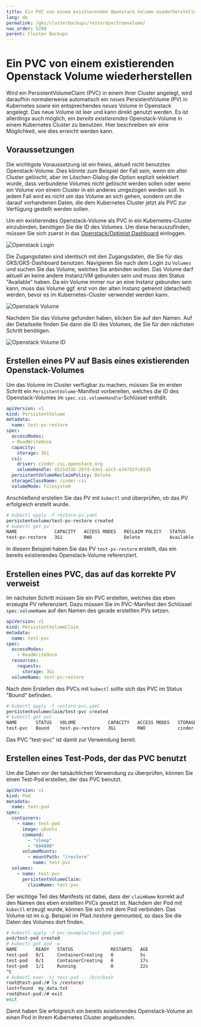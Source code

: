 ```yaml
---
title: Ein PVC von einem existierenden Openstack Volume wiederherstellen
lang: de
permalink: /gks/clusterbackups/restorepvcfromvolume/
nav_order: 5200
parent: Cluster Backups
---
```

<!-- LTeX:  language=de-DE -->

# Ein PVC von einem existierenden Openstack Volume wiederherstellen

Wird ein PersistentVolumeClaim (PVC) in einem Ihrer Cluster angelegt, wird daraufhin normalerweise automatisch ein *neues* PersistentVolume (PV) in Kubernetes sowie ein entsprechendes *neues* Volume in Openstack angelegt. Das neue Volume ist leer und kann direkt genutzt werden. Es ist allerdings auch möglich, ein *bereits existierendes* Openstack-Volume in einem Kubernetes Cluster zu benutzen. Hier beschreiben wir eine Möglichkeit, wie dies erreicht werden kann.

## Voraussetzungen

Die wichtigste Voraussetzung ist ein freies, aktuell nicht benutztes Openstack-Volume. Dies könnte zum Beispiel der Fall sein, wenn ein alter Cluster gelöscht, aber im Löschen-Dialog die Option explizit selektiert wurde, dass verbundene Volumes *nicht* gelöscht werden sollen oder wenn ein Volume von einem Cluster in ein anderes umgezogen werden soll. In jedem Fall wird es nicht um das Volume an sich gehen, sondern um die darauf vorhandenen Daten, die dem Kubernetes Cluster jetzt als PVC zur Verfügung gestellt werden sollen.

Um ein existierendes Openstack-Volume als PVC in ein Kubernetes-Cluster einzubinden, benötigen Sie die ID des Volumes. Um diese herauszufinden, müssen Sie sich zuerst in das [Openstack/Optimist Dashboard](https://dashboard.optimist.innovo.cloud/auth/login/) einloggen.

![Openstack Login](../images/RestPVC01.png)

Die Zugangsdaten sind identisch mit den Zugangsdaten, die Sie für das GKS/GKS-Dashboard benutzen. Navigieren Sie nach dem Login zu `Volumes` und suchen Sie das Volume, welches Sie anbinden wollen. Das Volume darf aktuell an keine andere Instanz/VM gebunden sein und muss den Status "Available" haben. Da ein Volume immer nur an eine Instanz gebunden sein kann, muss das Volume ggf. erst von der alten Instanz getrennt (detached) werden, bevor es im Kubernetes-Cluster verwendet werden kann.

![Openstack Volume](../images/RestPVC02.png)

Nachdem Sie das Volume gefunden haben, klicken Sie auf den Namen. Auf der Detailseite finden Sie dann die ID des Volumes, die Sie für den nächsten Schritt benötigen.

![Openstack Volume ID](../images/RestPVC03.png)

## Erstellen eines PV auf Basis eines existierenden Openstack-Volumes

Um das Volume im Cluster verfügbar zu machen, müssen Sie im ersten Schritt ein `PersistentVolume`-Manifest vorbereiten, welches die ID des Openstack-Volumes im `spec.csi.volumeHandle`-Schlüssel enthält.

```yaml
apiVersion: v1
kind: PersistentVolume
metadata:
  name: test-pv-restore
spec:
  accessModes:
  - ReadWriteOnce
  capacity:
    storage: 3Gi
  csi:
    driver: cinder.csi.openstack.org
    volumeHandle: 6515d33b-287d-43e1-a3c5-e347d2fc8135
  persistentVolumeReclaimPolicy: Delete
  storageClassName: cinder-csi
  volumeMode: Filesystem
```

Anschließend erstellen Sie das PV mit `kubectl` und überprüfen, ob das PV erfolgreich erstellt wurde.

```bash
# kubectl apply -f restore-pv.yaml
persistentvolume/test-pv-restore created
# kubectl get pv
NAME              CAPACITY   ACCESS MODES   RECLAIM POLICY   STATUS      CLAIM   STORAGECLASS   REASON   AGE
test-pv-restore   3Gi        RWO            Delete           Available           cinder-csi              3s
```

In diesem Beispiel haben Sie das PV `test-pv-restore` erstellt, das ein bereits existierendes Openstack-Volume referenziert.

## Erstellen eines PVC, das auf das korrekte PV verweist

Im nächsten Schritt müssen Sie ein PVC erstellen, welches das eben erzeugte PV referenziert. Dazu müssen Sie im PVC-Manifest den Schlüssel `spec.volumeName` auf den Namen des gerade erstellten PVs setzen.

```yaml
apiVersion: v1
kind: PersistentVolumeClaim
metadata:
  name: test-pvc
spec:
  accessModes:
    - ReadWriteOnce
  resources:
    requests:
      storage: 3Gi
  volumeName: test-pv-restore
```

Nach dem Erstellen des PVCs mit `kubectl` sollte sich das PVC im Status "Bound" befinden.

```bash
# kubectl apply -f restore-pvc.yaml
persistentvolumeclaim/test-pvc created
# kubectl get pvc
NAME       STATUS   VOLUME            CAPACITY   ACCESS MODES   STORAGECLASS   AGE
test-pvc   Bound    test-pv-restore   3Gi        RWO            cinder-csi     2s
```

Das PVC "test-pvc" ist damit zur Verwendung bereit.

## Erstellen eines Test-Pods, der das PVC benutzt

Um die Daten vor der tatsächlichen Verwendung zu überprüfen, können Sie einen Test-Pod erstellen, der das PVC benutzt.

```yaml
apiVersion: v1
kind: Pod
metadata:
  name: test-pod
spec:
  containers:
    - name: test-pod
      image: ubuntu
      command:
        - "sleep"
        - "604800"
      volumeMounts:
        - mountPath: "/restore"
          name: test-pvc
  volumes:
    - name: test-pvc
      persistentVolumeClaim:
        claimName: test-pvc
```

Der wichtige Teil des Manifests ist dabei, dass der `claimName` korrekt auf den Namen des eben erstellten PVCs gesetzt ist. Nachdem der Pod mit `kubectl` erzeugt wurde, können Sie sich  mit dem Pod verbinden. Das Volume ist im o.g. Beispiel im Pfad */restore* gemounted, so dass Sie die Daten des Volumes dort finden.

```bash
# kubectl apply -f pvc-example/test-pod.yaml
pod/test-pod created
# kubectl get pod -w
NAME       READY   STATUS              RESTARTS   AGE
test-pod   0/1     ContainerCreating   0          5s
test-pod   0/1     ContainerCreating   0          17s
test-pod   1/1     Running             0          22s
^C
# kubectl exec -ti test-pod -- /bin/bash
root@test-pod:/# ls /restore/
lost+found  my_data.txt
root@test-pod:/# exit
exit
```

Damit haben Sie erfolgreich ein bereits existierendes Openstack-Volume an einen Pod in Ihrem Kubernetes Cluster angebunden.
